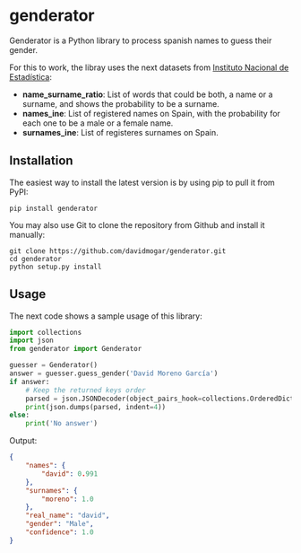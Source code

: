 # genderator

Genderator is a Python library to process spanish names to guess their gender.

For this to work, the libray uses the next datasets from [Instituto Nacional de Estadística](http://www.ine.es):

- **name_surname_ratio**: List of words that could be both, a name or a surname, and shows the probability to be a surname.
- **names_ine**: List of registered names on Spain, with the probability for each one to be a male or a female name.
- **surnames_ine**: List of registeres surnames on Spain.

## Installation

The easiest way to install the latest version is by using pip to pull it from PyPI:
```
pip install genderator
```
You may also use Git to clone the repository from Github and install it manually:
```
git clone https://github.com/davidmogar/genderator.git
cd genderator
python setup.py install
```

## Usage

The next code shows a sample usage of this library:

```python
import collections
import json
from genderator import Genderator

guesser = Genderator()
answer = guesser.guess_gender('David Moreno García')
if answer:
    # Keep the returned keys order
    parsed = json.JSONDecoder(object_pairs_hook=collections.OrderedDict).decode(answer)
    print(json.dumps(parsed, indent=4))
else:
    print('No answer')
```
Output:
```json
{
    "names": {
        "david": 0.991
    },
    "surnames": {
        "moreno": 1.0
    },
    "real_name": "david",
    "gender": "Male",
    "confidence": 1.0
}
```

